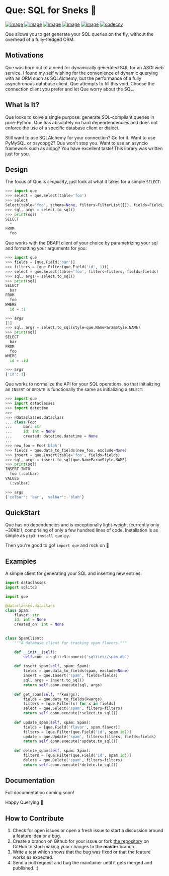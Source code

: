 Que: SQL for Sneks 🐍
================
[![image](https://img.shields.io/pypi/v/que-py.svg)](https://pypi.org/project/que-py/)
[![image](https://img.shields.io/pypi/l/que-py.svg)](https://pypi.org/project/que-py/)
[![image](https://img.shields.io/pypi/pyversions/que-py.svg)](https://pypi.org/project/que-py/)
[![image](https://img.shields.io/github/languages/code-size/seandstewart/que.svg?style=flat)](https://github.com/seandstewart/que)
[![image](https://img.shields.io/travis/seandstewart/que.svg)](https://travis-ci.org/seandstewart/que)
[![codecov](https://codecov.io/gh/seandstewart/que/branch/master/graph/badge.svg)](https://codecov.io/gh/seandstewart/que)

Que allows you to get generate your SQL queries on the fly, without the
overhead of a fully-fledged ORM.

Motivations
--------
Que was born out of a need for dynamically generated SQL for an ASGI web
service. I found my self wishing for the convenience of dynamic querying
with an ORM such as SQLAlchemy, but the performance of a fully
asynchronous database client. Que attempts to fill this void. Choose the
connection client you prefer and let Que worry about the SQL.


What Is It?
---------
Que looks to solve a single purpose: generate SQL-compliant queries in 
pure-Python. Que has absolutely no hard dependendencies and does not
enforce the use of a specific database client or dialect.

Still want to use SQLAlchemy for your connection? Go for it. Want to use
PyMySQL or psycopg2? Que won't stop you. Want to use an asyncio
framework such as aiopg? You have excellent taste! This library was
written just for you.


Design
-----
The focus of Que is *simplicity*, just look at what it takes for a 
simple `SELECT`:

```python
>>> import que
>>> select = que.Select(table='foo')
>>> select
Select(table='foo', schema=None, filters=FilterList([]), fields=FieldList([]))
>>> sql, args = select.to_sql()
>>> print(sql)
SELECT
  *
FROM
  foo

```

Que works with the DBAPI client of your choice by parametrizing your sql
and formatting your arguments for you:

```python
>>> import que
>>> fields = [que.Field('bar')]
>>> filters = [que.Filter(que.Field('id', 1))]
>>> select = que.Select(table='foo', filters=filters, fields=fields)
>>> sql, args = select.to_sql()
>>> print(sql)
SELECT
  bar
FROM
  foo
WHERE
  id = :1

>>> args
[1]
>>> sql, args = select.to_sql(style=que.NameParamStyle.NAME)
>>> print(sql)
SELECT
  bar
FROM
  foo
WHERE
  id = :id

>>> args
{'id': 1}

```

Que works to normalize the API for your SQL operations, so that 
initializing an `INSERT` or `UPDATE` is functionally the same as
initializing a `SELECT`:

```python
>>> import que
>>> import dataclasses
>>> import datetime
>>>
>>> @dataclasses.dataclass
... class Foo:
...     bar: str
...     id: int = None
...     created: datetime.datetime = None
... 
>>> new_foo = Foo('blah')
>>> fields = que.data_to_fields(new_foo, exclude=None)
>>> insert = que.Insert(table='foo', fields=fields)
>>> sql, args = insert.to_sql(que.NameParamStyle.NAME)
>>> print(sql)
INSERT INTO
  foo (:colbar)
VALUES
  (:valbar)

>>> args
{'colbar': 'bar', 'valbar': 'blah'}

```
 
QuickStart
--------
Que has no dependencies and is exceptionally light-weight (currently
only ~30Kb!), comprising of only a few hundred lines of code.
Installation is as simple as `pip3 install que-py`.

Then you're good to go! `import que` and rock on 🤘


Examples
-------
A simple client for generating your SQL and inserting new entries:
```python
import dataclasses
import sqlite3

import que

@dataclasses.dataclass
class Spam:
    flavor: str
    id: int = None
    created_on: int = None
    

class SpamClient:
    """A database client for tracking spam flavors."""

    def __init__(self):
        self.conn = sqlite3.connect('sqlite://spam.db')
    
    def insert_spam(self, spam: Spam):
        fields = que.data_to_fields(spam, exclude=None)
        insert = que.Insert('spam', fields=fields)
        sql, args = insert.to_sql()
        return self.conn.execute(sql, args)
    
    def get_spam(self, **kwargs):
        fields = que.data_to_fields(kwargs)
        filters = [que.Filter(x) for x in fields]
        select = que.Select('spam', filters=filters)
        return self.conn.execute(*select.to_sql())
    
    def update_spam(self, spam: Spam):
        fields = [que.Field('flavor', spam.flavor)]
        filters = [que.Filter(que.Field('id', spam.id))]
        update = que.Update('spam', filters=filters, fields=fields)
        return self.conn.execute(*update.to_sql())
    
    def delete_spam(self, spam: Spam):
        filters = [que.Filter(que.Field('id', spam.id))]
        delete = que.Delete('spam', filters=filters)
        return self.conn.execute(*delete.to_sql())
```

Documentation
----------
Full documentation coming soon!

Happy Querying 🐍


How to Contribute
-----------------
1.  Check for open issues or open a fresh issue to start a discussion
    around a feature idea or a bug. 
2.  Create a branch on Github for your issue or fork 
    [the repository](https://github.com/seandstewart/que) on GitHub to
    start making your changes to the **master** branch.
3.  Write a test which shows that the bug was fixed or that the feature
    works as expected.
4.  Send a pull request and bug the maintainer until it gets merged and
    published. :)

